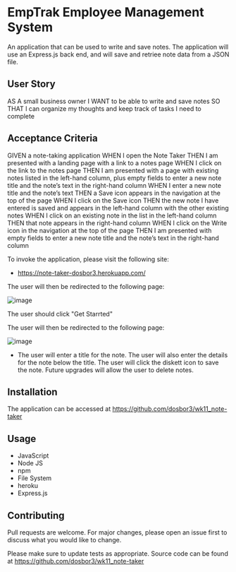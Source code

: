# EmpTrak Employee Management System

An application that can be used to write and save notes.  The application will use an Express.js back end, and will save and retriee note data from a JSON file.

## User Story

AS A small business owner
I WANT to be able to write and save notes
SO THAT I can organize my thoughts and keep track of tasks I need to complete

## Acceptance Criteria

GIVEN a note-taking application
WHEN I open the Note Taker
THEN I am presented with a landing page with a link to a notes page
WHEN I click on the link to the notes page
THEN I am presented with a page with existing notes listed in the left-hand column, plus empty fields to enter a new note title and the note’s text in the right-hand column
WHEN I enter a new note title and the note’s text
THEN a Save icon appears in the navigation at the top of the page
WHEN I click on the Save icon
THEN the new note I have entered is saved and appears in the left-hand column with the other existing notes
WHEN I click on an existing note in the list in the left-hand column
THEN that note appears in the right-hand column
WHEN I click on the Write icon in the navigation at the top of the page
THEN I am presented with empty fields to enter a new note title and the note’s text in the right-hand column

To invoke the application, please visit the following site:

*  https://note-taker-dosbor3.herokuapp.com/

The user will then be redirected to the following page: 



![image](https://user-images.githubusercontent.com/40706088/153780642-3e85b717-e43b-4107-a06e-47133f38e3ca.png)

The user should click "Get Starrted"



The user will then be redirected to the following page: 



![image](https://user-images.githubusercontent.com/40706088/153780707-db1915f6-70c7-46ac-b7b5-4358cd4f4557.png)


    
*  The user will enter a title for the note.  The user will also enter the details for the note below the title.  The user will click the diskett icon to save the note.  Future upgrades will allow the user to delete notes.

## Installation

The application can be accessed at https://github.com/dosbor3/wk11_note-taker  

## Usage

*  JavaScript
*  Node JS
*  npm
*  File System
*  heroku
*  Express.js


## Contributing
Pull requests are welcome. For major changes, please open an issue first to discuss what you would like to change.

Please make sure to update tests as appropriate.  Source code can be found at https://github.com/dosbor3/wk11_note-taker
















